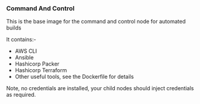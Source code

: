 ### Command And Control 

This is the base image for the command and control node for automated builds

It contains:-

  * AWS CLI
  * Ansible
  * Hashicorp Packer
  * Hashicorp Terraform
  * Other useful tools, see the Dockerfile for details

Note, no credentials are installed, your child nodes should inject credentials as required.
